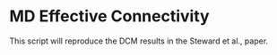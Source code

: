 # MD Effective Connectivity

This script will reproduce the DCM results in the Steward et al., paper.
